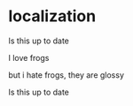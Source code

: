 # localization

Is this up to date

I love frogs

but i hate frogs, they are glossy


Is this up to date

